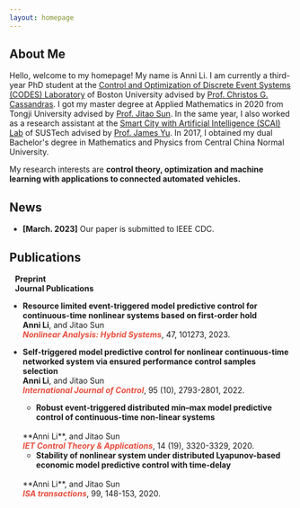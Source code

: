 ```yaml
---
layout: homepage
---
```


## About Me

Hello, welcome to my homepage! My name is Anni Li. I am currently a third-year PhD student at the [Control and Optimization of Discrete Event Systems (CODES) Laboratory](https://www.bu.edu/codes/people/) of Boston University advised by [Prof. Christos G. Cassandras](https://christosgcassandras.org/). I got my master degree at Applied Mathematics in 2020 from Tongji University advised by [Prof. Jitao Sun](https://math.tongji.edu.cn/info/1122/8339.htm). In the same year, I also worked as a research assistant at the [Smart City with Artificial Intelligence (SCAI) Lab](https://jamesyu.me/scai/) of SUSTech advised by [Prof. James Yu](https://faculty.sustech.edu.cn/?tagid=yujq3&iscss=1&snapid=1&orderby=date&go=1). In 2017, I obtained my dual Bachelor's degree in Mathematics and Physics from Central China Normal University.

My research interests are  **control theory, optimization and machine learning with applications to connected automated vehicles.**

## News

- **[March. 2023]** Our paper is submitted to IEEE CDC.

## Publications
<h4 style="margin:0 10px 0;">Preprint</h4>

<h4 style="margin:0 10px 0;">Journal Publications</h4>

- **Resource limited event-triggered model predictive control for continuous-time nonlinear systems based on first-order hold**
  <br>
   **Anni Li**, and Jitao Sun
  <br>
  <strong><i style="color:#e74d3c">Nonlinear Analysis: Hybrid Systems</i></strong>, 47, 101273, 2023. 
  <br>

- **Self-triggered model predictive control for nonlinear continuous-time networked system via ensured performance control samples selection**
  <br>
   **Anni Li**, and Jitao Sun
  <br>
  <strong><i style="color:#e74d3c">International Journal of Control</i></strong>, 95 (10), 2793-2801, 2022. 
  <br>
  
  - **Robust event‐triggered distributed min–max model predictive control of continuous‐time non‐linear systems**
  <br>
   **Anni Li**, and Jitao Sun
  <br>
  <strong><i style="color:#e74d3c">IET Control Theory & Applications</i></strong>, 14 (19), 3320-3329, 2020. 
  <br>
  
  - **Stability of nonlinear system under distributed Lyapunov-based economic model predictive control with time-delay**
  <br>
   **Anni Li**, and Jitao Sun
  <br>
  <strong><i style="color:#e74d3c">ISA transactions</i></strong>, 99, 148-153, 2020. 
  <br>

  
